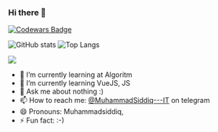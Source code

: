 ### Hi there 👋

[![Codewars Badge](https://www.codewars.com/users/Mukhammad%20Siddiq/badges/large)](https://www.codewars.com/users/Mukhammad%20Siddiq)

<!--![Myhammad Siddiq's github stats](https://github-readme-stats.vercel.app/api?username=muhammadsiddiq-code&show_icons=true&theme=default)-->
![GitHub stats](https://github-readme-stats.vercel.app/api?username=muhammadsiddiq-code&count_private=true&show_icons=true&line_height=40&theme=holi)
![Top Langs](https://github-readme-stats.vercel.app/api/top-langs/?username=muhammadsiddiq-code&langs_count=5&hide=html,cmake&theme=holi)


<!-- [![Harlok's WakaTime stats](https://github-readme-stats.vercel.app/api/wakatime?username=muhammadsiddiq-code)](https://github.com/anuraghazra/github-readme-stats)  -->

![](https://komarev.com/ghpvc/?username=muhammadsiddiq-codeo&color=blue&theme=onedark)

- 🔭 I’m currently learning at Algoritm
- 🌱 I’m currently learning VueJS, JS
- 💬 Ask me about nothing :)
- 📫 How to reach me: [@MuhammadSiddiq---IT](t.me/Muhammad_WebDasturchi) on telegram
- 😄 Pronouns: Muhammadsiddiq,
- ⚡️ Fun fact: :-)

<a href="https://github.com/azamjonbro">
<!--   <img src="https://spotify-readme-vodiylik.vercel.app/api?scan=true&theme=light&spin=0" alt="Current Spotify Song"> -->
</a>
